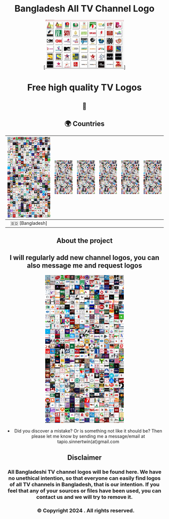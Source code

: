 # Bangladesh All TV Channel Logo
[<img src="https://raw.githubusercontent.com/N47Noob/Bangladeshi-All-Tv-channel-logo/0b0528d1005f288291fc71a4fb75e42330e4b6a3/IMG_20240605_103515.jpg" width="250">]


# Free high quality TV Logos 

## 💛 



## 🌍 Countries


|  ![Space] |  ![Space] |  ![Space] |  ![Space] |  ![Space] |  ![Space] |
|---|---|---|---|---|---|
|  🇧🇩  [Bangladesh]  


[Space]:IMG_20240605_113353.jpg "Space"

## About the project


## I will regularly add new channel logos, you can also message me and request logos


[<img src="IMG_20240605_113353.jpg" width="250">]()


* Did you discover a mistake? Or is something not like it should be? Then please let me know by sending me a message/email at tapio.sinnertwin(at)gmail.com

## Disclaimer 
<h3>All Bangladeshi TV channel logos will be found here. 
We have no unethical intention, so that everyone can easily find logos of all TV channels in Bangladesh, that is our intention. 
If you feel that any of your sources or files have been used, you can contact us and we will try to remove it.<h3>

<body style="background:#red; text-align: center; padding:5%;">
<p style="color:#red; text-align: center;">
    © Copyright 2024 . All rights reserved.
</p> 

